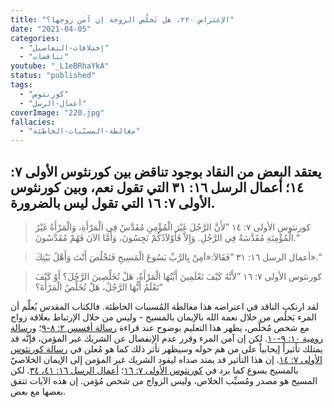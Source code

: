 ```yaml
---
title: "الإعتراض ٢٢٠، هل تَخلُص الزوجة إن آمن زوجها؟"
date: "2021-04-05"
categories:
  - "إختلافات-التفاصيل"
  - "تناقضات"
youtube: "_L1eBRhaYkA"
status: "published"
tags:
  - "كورنثوس"
  - "أعمال-الرسل"
coverImage: "220.jpg"
fallacies:
  - "مغالطة-المسبّبات-الخاطئة"
---
```


## **يعتقد البعض من النقاد بوجود تناقض بين كورنثوس الأولى ٧: ١٤؛ أعمال الرسل ١٦: ٣١ التي تقول نعم، وبين كورنثوس الأولى ٧: ١٦ التي تقول ليس بالضرورة.**

> كورنثوس الأولى ٧: ١٤ ”لأَنَّ الرَّجُلَ غَيْرَ الْمُؤْمِنِ مُقَدَّسٌ فِي الْمَرْأَةِ، وَالْمَرْأَةُ غَيْرُ الْمُؤْمِنَةِ مُقَدَّسَةٌ فِي الرَّجُلِ. وَإِلاَّ فَأَوْلاَدُكُمْ نَجِسُونَ، وَأَمَّا الآنَ فَهُمْ مُقَدَّسُونَ.“

> أعمال الرسل ١٦: ٣١ ”فَقَالاَ:«آمِنْ بِالرَّبِّ يَسُوعَ الْمَسِيحِ فَتَخْلُصَ أَنْتَ وَأَهْلُ بَيْتِكَ».“

> كورنثوس الأولى ٧: ١٦ ”لأَنَّهُ كَيْفَ تَعْلَمِينَ أَيَّتُهَا الْمَرْأَةُ، هَلْ تُخَلِّصِينَ الرَّجُلَ؟ أَوْ كَيْفَ تَعْلَمُ أَيُّهَا الرَّجُلُ، هَلْ تُخَلِّصُ الْمَرْأَةَ؟“

لقد ارتكب الناقد في اعتراضه هذا مغالطة المُسببات الخاطئة. فالكتاب المقدس يُعلِّم أن المرء يَخلُص من خلال نعمة الله بالإيمان بالمسيح - وليس من خلال الإرتباط بعلاقة زواج مع شخص مُخلَّص، يظهر هذا التعليم بوضوح عند قراءة [رسالة أفسس ٢: ٨-٩](https://biblia.com/books/ar-vandyke/eph2.8-9)؛ و[رسالة رومية ١٠: ٩-١٠](https://biblia.com/books/ar-vandyke/ro10.9-10). لكن إن آمن المرء وقرر عدم الإنفصال عن الشريك غير المؤمن، فإنَّه قد يمتلك تأثيراً إيحابياً على من هم حوله وسيظهر تأثر ذلك كما هو مُعلن في [رسالة كورنثوس الأولى ٧: ١٤](https://biblia.com/books/ar-vandyke/1co7.14). إن هذا التأثير قد يمتد صداه ليقود الشريك غير المؤمن إلى الإيمان الخلاصيّ بالمسيح يسوع كما يرد في [كورنثوس الأولى ٧: ١٦](https://biblia.com/books/ar-vandyke/1co7.16)؛ [أعمال الرسل ١٦: ٤١، ٣٤](https://biblia.com/books/ar-vandyke/act16.34-41). لكن المسيح هو مصدر ومُسبِّب الخلاص، وليس الزواج من شخص مُؤمن. إن هذه الآيات تتفق بعضها مع بعض.
